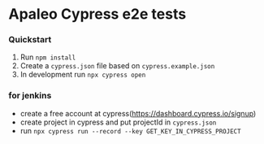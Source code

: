 # Apaleo Cypress e2e tests

### Quickstart

1. Run `npm install`
2. Create a `cypress.json` file based on `cypress.example.json`
3. In development run `npx cypress open`


### for jenkins 
  - create a free account at cypress(https://dashboard.cypress.io/signup)
  - create project in cypress and put projectId in `cypress.json`
  - run `npx cypress run --record --key GET_KEY_IN_CYPRESS_PROJECT`




